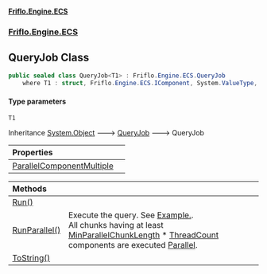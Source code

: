 #### [Friflo.Engine.ECS](index.md 'index')
### [Friflo.Engine.ECS](Friflo.Engine.ECS.md 'Friflo.Engine.ECS')

## QueryJob<T1> Class

```csharp
public sealed class QueryJob<T1> : Friflo.Engine.ECS.QueryJob
    where T1 : struct, Friflo.Engine.ECS.IComponent, System.ValueType, System.ValueType
```
#### Type parameters

<a name='Friflo.Engine.ECS.QueryJob_T1_.T1'></a>

`T1`

Inheritance [System.Object](https://docs.microsoft.com/en-us/dotnet/api/System.Object 'System.Object') &#129106; [QueryJob](QueryJob.md 'Friflo.Engine.ECS.QueryJob') &#129106; QueryJob<T1>

| Properties | |
| :--- | :--- |
| [ParallelComponentMultiple](QueryJob_T1_.ParallelComponentMultiple.md 'Friflo.Engine.ECS.QueryJob<T1>.ParallelComponentMultiple') | |

| Methods | |
| :--- | :--- |
| [Run()](QueryJob_T1_.Run().md 'Friflo.Engine.ECS.QueryJob<T1>.Run()') | |
| [RunParallel()](QueryJob_T1_.RunParallel().md 'Friflo.Engine.ECS.QueryJob<T1>.RunParallel()') | Execute the query.             See <a href="https://github.com/friflo/Friflo.Json.Fliox/blob/main/Engine/README.md#parallel-query-job">Example.</a>.<br/>             All chunks having at least [MinParallelChunkLength](QueryJob.MinParallelChunkLength.md 'Friflo.Engine.ECS.QueryJob.MinParallelChunkLength') * [ThreadCount](ParallelJobRunner.ThreadCount.md 'Friflo.Engine.ECS.ParallelJobRunner.ThreadCount')             components are executed [Parallel](JobExecution.md#Friflo.Engine.ECS.JobExecution.Parallel 'Friflo.Engine.ECS.JobExecution.Parallel'). |
| [ToString()](QueryJob_T1_.ToString().md 'Friflo.Engine.ECS.QueryJob<T1>.ToString()') | |
